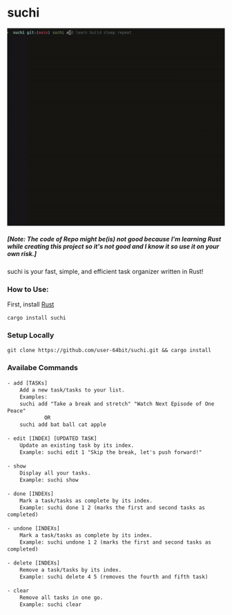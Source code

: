 # suchi

![suchi](suchi.gif)

##### [Note: The code of Repo might be(is) not good because I'm learning Rust while creating this project so it's not good and I know it so use it on your own risk.]

suchi is your fast, simple, and efficient task organizer written in Rust!

### How to Use:
First, install [Rust](https://www.rust-lang.org/tools/install)
```
cargo install suchi
```
### Setup Locally

```
git clone https://github.com/user-64bit/suchi.git && cargo install
```

### Availabe Commands

```
- add [TASKs]
    Add a new task/tasks to your list.
    Examples: 
	suchi add "Take a break and stretch" "Watch Next Episode of One Peace"
			OR
	suchi add bat ball cat apple

- edit [INDEX] [UPDATED TASK]
    Update an existing task by its index.
    Example: suchi edit 1 "Skip the break, let's push forward!"

- show
    Display all your tasks.
    Example: suchi show

- done [INDEXs]
    Mark a task/tasks as complete by its index.
    Example: suchi done 1 2 (marks the first and second tasks as completed)

- undone [INDEXs]
    Mark a task/tasks as complete by its index.
    Example: suchi undone 1 2 (marks the first and second tasks as completed)

- delete [INDEXs]
    Remove a task/tasks by its index.
    Example: suchi delete 4 5 (removes the fourth and fifth task)

- clear
    Remove all tasks in one go.
    Example: suchi clear

```